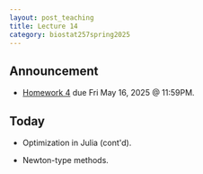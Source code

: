 ```yaml
---
layout: post_teaching
title: Lecture 14
category: biostat257spring2025
---
```


## Announcement

* [Homework 4](https://ucla-biostat-257.github.io/2025spring/hw/hw4/hw04.html) due Fri May 16, 2025 @ 11:59PM.

## Today

* Optimization in Julia (cont'd).

* Newton-type methods.
